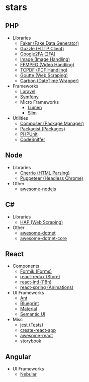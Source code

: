 # stars

## PHP

* Libraries
  * [Faker (Fake Data Generator)](https://github.com/fzaninotto/Faker)
  * [Guzzle (HTTP Client)](https://github.com/guzzle/guzzle)
  * [Google2FA (2FA)](https://github.com/antonioribeiro/google2fa)
  * [Image (Image Handling)](https://github.com/Intervention/image)
  * [FFMPEG (Video Handling)](https://ffmpeg.org/)
  * [TCPDF (PDF Handling)](https://github.com/tecnickcom/tcpdf)
  * [Goutte (Web Scraping)](https://github.com/FriendsOfPHP/Goutte)
  * [Carbon (DateTime Wrapper)](https://github.com/briannesbitt/carbon)
* Frameworks
  * [Laravel](https://github.com/laravel/laravel)
  * [Symfony](https://github.com/symfony/symfony)
  * Micro Frameworks
    * [Lumen](https://lumen.laravel.com/)
    * [Slim](https://www.slimframework.com/)
* Utilities
  * [Composer (Package Manager)](https://getcomposer.org/)
  * [Packagist (Packages)](https://packagist.org/)
  * [PHPUnit](https://phpunit.de/)
  * [CodeSniffer](https://github.com/squizlabs/PHP_CodeSniffer)

## Node

* Libraries
  * [Cherrio (HTML Parsing)](https://github.com/cheeriojs/cheerio)
  * [Puppeteer (Headless Chrome)](https://github.com/GoogleChrome/puppeteer/) 
* Other
  * [awesome-nodejs](https://github.com/sindresorhus/awesome-nodejs)
  
## C#

* Libraries
  * [HAP (Web Scraping)](https://html-agility-pack.net/)
* Other
  * [awesome-dotnet](https://github.com/quozd/awesome-dotnet)
  * [awesome-dotnet-core](https://github.com/thangchung/awesome-dotnet-core)

## React

* Components
  * [Formik (Forms)](https://jaredpalmer.com/formik/)
  * [react-redux (Store)](https://github.com/reduxjs/react-redux)
  * [react-intl (i18n)](https://github.com/formatjs/react-intl)
  * [react-spring (Animations)](https://github.com/react-spring/react-spring)
* UI Frameworks
  * [Ant](https://ant.design/)
  * [Blueprint](https://blueprintjs.com/)
  * [Material](https://material-ui.com/)
  * [Semantic UI](https://react.semantic-ui.com/)
* Misc
  * [jest (Tests)](https://github.com/facebook/jest)
  * [create-react-app](https://github.com/facebook/create-react-app)
  * [awesome-react](https://github.com/enaqx/awesome-react)
  * [storybook](https://github.com/storybookjs/storybook)

## Angular

* UI Frameworks
  * [Nebular](https://github.com/akveo/nebular)
